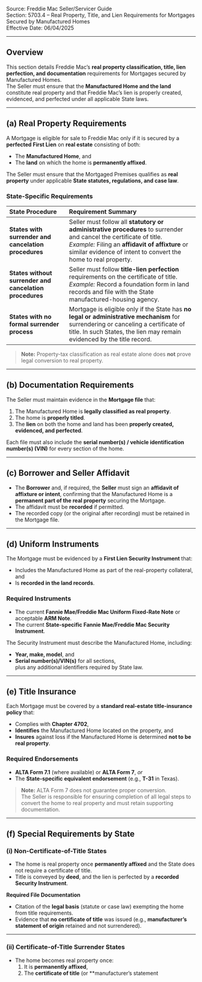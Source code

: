 Source: Freddie Mac Seller/Servicer Guide  
Section: 5703.4 – Real Property, Title, and Lien Requirements for Mortgages Secured by Manufactured Homes  
Effective Date: 06/04/2025  

---

## Overview
This section details Freddie Mac’s **real property classification, title, lien perfection, and documentation** requirements for Mortgages secured by Manufactured Homes.  
The Seller must ensure that the **Manufactured Home and the land** constitute real property and that Freddie Mac’s lien is properly created, evidenced, and perfected under all applicable State laws.

---

## (a) Real Property Requirements
A Mortgage is eligible for sale to Freddie Mac only if it is secured by a **perfected First Lien** on **real estate** consisting of both:
- The **Manufactured Home**, and  
- The **land** on which the home is **permanently affixed**.

The Seller must ensure that the Mortgaged Premises qualifies as **real property** under applicable **State statutes, regulations, and case law**.

### State-Specific Requirements

| State Procedure | Requirement Summary |
|:--|:--|
| **States with surrender and cancelation procedures** | Seller must follow all **statutory or administrative procedures** to surrender and cancel the certificate of title. <br>_Example:_ Filing an **affidavit of affixture** or similar evidence of intent to convert the home to real property. |
| **States without surrender and cancelation procedures** | Seller must follow **title-lien perfection** requirements on the certificate of title. <br>_Example:_ Record a foundation form in land records and file with the State manufactured-housing agency. |
| **States with no formal surrender process** | Mortgage is eligible only if the State has **no legal or administrative mechanism** for surrendering or canceling a certificate of title. In such States, the lien may remain evidenced by the title record. |

> **Note:** Property-tax classification as real estate alone does **not** prove legal conversion to real property.

---

## (b) Documentation Requirements
The Seller must maintain evidence in the **Mortgage file** that:
1. The Manufactured Home is **legally classified as real property**.  
2. The home is **properly titled**.  
3. The **lien** on both the home and land has been **properly created, evidenced, and perfected**.

Each file must also include the **serial number(s) / vehicle identification number(s) (VIN)** for every section of the home.

---

## (c) Borrower and Seller Affidavit
- The **Borrower** and, if required, the **Seller** must sign an **affidavit of affixture or intent**, confirming that the Manufactured Home is a **permanent part of the real property** securing the Mortgage.  
- The affidavit must be **recorded** if permitted.  
- The recorded copy (or the original after recording) must be retained in the Mortgage file.

---

## (d) Uniform Instruments
The Mortgage must be evidenced by a **First Lien Security Instrument** that:
- Includes the Manufactured Home as part of the real-property collateral, and  
- Is **recorded in the land records**.

### Required Instruments
- The current **Fannie Mae/Freddie Mac Uniform Fixed-Rate Note** or acceptable **ARM Note**.  
- The current **State-specific Fannie Mae/Freddie Mac Security Instrument**.

The Security Instrument must describe the Manufactured Home, including:
- **Year, make, model**, and  
- **Serial number(s)/VIN(s)** for all sections,  
plus any additional identifiers required by State law.

---

## (e) Title Insurance
Each Mortgage must be covered by a **standard real-estate title-insurance policy** that:
- Complies with **Chapter 4702**,  
- **Identifies** the Manufactured Home located on the property, and  
- **Insures** against loss if the Manufactured Home is determined **not to be real property**.

### Required Endorsements
- **ALTA Form 7.1** (where available) or **ALTA Form 7**, _or_  
- The **State-specific equivalent endorsement** (e.g., **T-31** in Texas).

> **Note:** ALTA Form 7 does not guarantee proper conversion.  
> The Seller is responsible for ensuring completion of all legal steps to convert the home to real property and must retain supporting documentation.

---

## (f) Special Requirements by State

### (i) Non-Certificate-of-Title States
- The home is real property once **permanently affixed** and the State does not require a certificate of title.  
- Title is conveyed by **deed**, and the lien is perfected by a **recorded Security Instrument**.

**Required File Documentation**
- Citation of the **legal basis** (statute or case law) exempting the home from title requirements.  
- Evidence that **no certificate of title** was issued (e.g., **manufacturer’s statement of origin** retained and not surrendered).

---

### (ii) Certificate-of-Title Surrender States
- The home becomes real property once:
  1. It is **permanently affixed**,  
  2. The **certificate of title** (or **manufacturer’s statement
